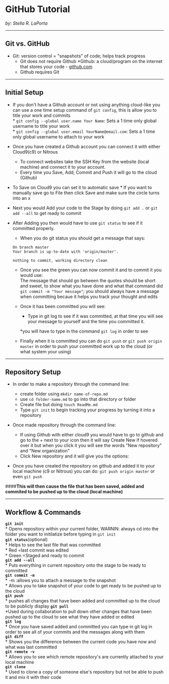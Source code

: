 # GitHub Tutorial

_by: Stella R. LaPorta_

---
## Git vs. GitHub
* Git: version control = "snapshots" of code; helps track progress
    * Git does not require Github
*Github: a cloud/program on the internet that stores your code - [github.com](https://github.com/)
    * Github requires Git

---
## Initial Setup
* If you don't have a Github account or not using anything cloud-like you can use a one time setup command of `git config`, this is allow you to title your work and commits   
        * `git config --global user.name Your Name`: Sets a 1 time only global username to title your work  
        * `git config --global user.email YourName@email.com`: Sets a 1 time only global username to attach to your work  
* Once you have created a Github account you can connect it with either Cloud9(c9) or Nitrous  
    * To connect websites take the SSH Key from the website (local machine) and connect it to your account.  
    * Every time you Save, Add, Commit and Push it will go to the cloud (Github)  

* To Save on Cloud9 you can set it to automatic save 
        * If you want to manually save go to File then click Save and make sure the circle turns into an x  
* Next you would Add your code to the Stage by doing `git add .` or `git add --all` to get ready to commit  
* After Adding you then would have to use `git status` to see if it committed properly.  
    
    * When you do git status you should get a message that says:
    ```
    On branch master
    Your branch is up-to-date with 'origin/master'.

    nothing to commit, working directory clean
    ```
    * Once you see the green you can now commit it and to commit it you would use:  
    The message that should go between the quotes should be short and sweet, to show what you have done and what that command did `git commit -m "Your message"`; you should always have a message when committing becaue it helps you track your thought and edits
    * Once it has been committed you will see:  
    
        * Type in git log to see if it was committed, at that time you will see your message to yourself and the time you committed it.  
        
        *you will have to type in the command `git log` in order to see  
      
    * Finally when it is committed you can do `git push` or `git push origin master` in order to push your committed work up to the cloud (or what system your using)

---
## Repository Setup
* In order to make a repository through the command line:
    * create folder using `mkdir name-of-repo.md`
    * use `cd folder-name.md` to go into that directory or folder
    * Create file but doing `touch ReadMe.md`
    * Type `git init` to begin tracking your progress by turning it into a repository
* Once made repository through the command line:
    * If using Github with either cloud9 you would have to go to github and go to the + next to your icon then it will say Create New if hovered over it but when you click it you will see the words "New repository" and "New organization"
    * Click New repository and it will give you the options:
    
* Once you have created the repository on github and added it to your local machine (c9 or Nitrous) you can do:
            `git push origin master` or even `git push`  

####**This will then cause the file that has been saved, added and commited to be pushed up to the cloud (local machine)**

---
## Workflow & Commands

**`git init`**  
    * Opens repository within your current folder, WARNIN: always cd into the folder you want to initilatize before typing in `git init`  
**`git status`**(optional)  
    * Helps to see the last file that was committed  
        * Red =last commit was edited  
        * Green =Staged and ready to commit  
**`git add --all`**  
    * Puts everything in current repository onto the stage to be ready to committed  
**`git commit -m`**  
    * -m :allows you to attach a message to the snapshot  
    * Allows you to take snapshot of your code to get ready to be pushed up to the cloud  
**`git push`**  
    * pushes all changes that have been added and committed up to the cloud to be publicly display
**`git pull`**  
    *Used during collaboration to pull down other changes that have been pushed up to the cloud to see what they have added or edited  
**`git log`**  
    * Once you have saved added and committed you can type in git log in order to see all of your commits and the messages along with them  
**`git diff`**  
    * Shows you the difference between the current code you have now and what was last committed  
**`git remote -v`**  
    * Allows you to see which remote repository's are currently attached to your local machine  
**`git clone`**  
    * Used to clone a copy of someone else's repository but not be able to push it and mix it with their code  
    